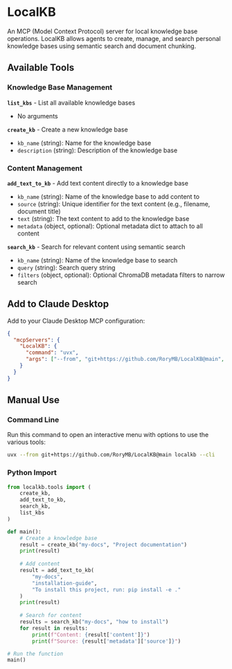 # LocalKB

An MCP (Model Context Protocol) server for local knowledge base operations. LocalKB allows agents to create, manage, and search personal knowledge bases using semantic search and document chunking.

## Available Tools

### Knowledge Base Management

**`list_kbs`** - List all available knowledge bases
- No arguments

**`create_kb`** - Create a new knowledge base
- `kb_name` (string): Name for the knowledge base
- `description` (string): Description of the knowledge base

### Content Management

**`add_text_to_kb`** - Add text content directly to a knowledge base
- `kb_name` (string): Name of the knowledge base to add content to
- `source` (string): Unique identifier for the text content (e.g., filename, document title)
- `text` (string): The text content to add to the knowledge base
- `metadata` (object, optional): Optional metadata dict to attach to all content

**`search_kb`** - Search for relevant content using semantic search
- `kb_name` (string): Name of the knowledge base to search
- `query` (string): Search query string
- `filters` (object, optional): Optional ChromaDB metadata filters to narrow search


## Add to Claude Desktop

Add to your Claude Desktop MCP configuration:

```json
{
  "mcpServers": {
    "LocalKB": {
      "command": "uvx",
      "args": ["--from", "git+https://github.com/RoryMB/LocalKB@main", "localkb"]
    }
  }
}
```

## Manual Use

### Command Line

Run this command to open an interactive menu with options to use the various tools:

```bash
uvx --from git+https://github.com/RoryMB/LocalKB@main localkb --cli
```

### Python Import

```python
from localkb.tools import (
    create_kb,
    add_text_to_kb,
    search_kb,
    list_kbs
)

def main():
    # Create a knowledge base
    result = create_kb("my-docs", "Project documentation")
    print(result)
    
    # Add content
    result = add_text_to_kb(
        "my-docs",
        "installation-guide",
        "To install this project, run: pip install -e ."
    )
    print(result)
    
    # Search for content
    results = search_kb("my-docs", "how to install")
    for result in results:
        print(f"Content: {result['content']}")
        print(f"Source: {result['metadata']['source']}")

# Run the function
main()
```
